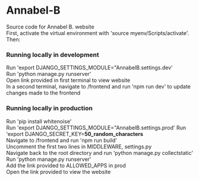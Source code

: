 # Annabel-B

Source code for Annabel B. website  
First, activate the virtual environment with 'source myenv/Scripts/activate'. Then:

### Running locally in development

Run 'export DJANGO_SETTINGS_MODULE="AnnabelB.settings.dev'  
Run 'python manage.py runserver'  
Open link provided in first terminal to view website  
In a second terminal, navigate to /frontend and run 'npm run dev' to update changes made to the frontend

### Running locally in production

Run 'pip install whitenoise'  
Run 'export DJANGO_SETTINGS_MODULE="AnnabelB.settings.prod'
Run 'export DJANGO_SECRET_KEY=**50_random_characters**  
Navigate to /frontend and run 'npm run build'  
Uncomment the first two lines in MIDDLEWARE, settings.py  
Navigate back to the root directory and run 'python manage.py collectstatic'  
Run 'python manage.py runserver'  
Add the link provided to ALLOWED_APPS in prod  
Open the link provided to view the website
